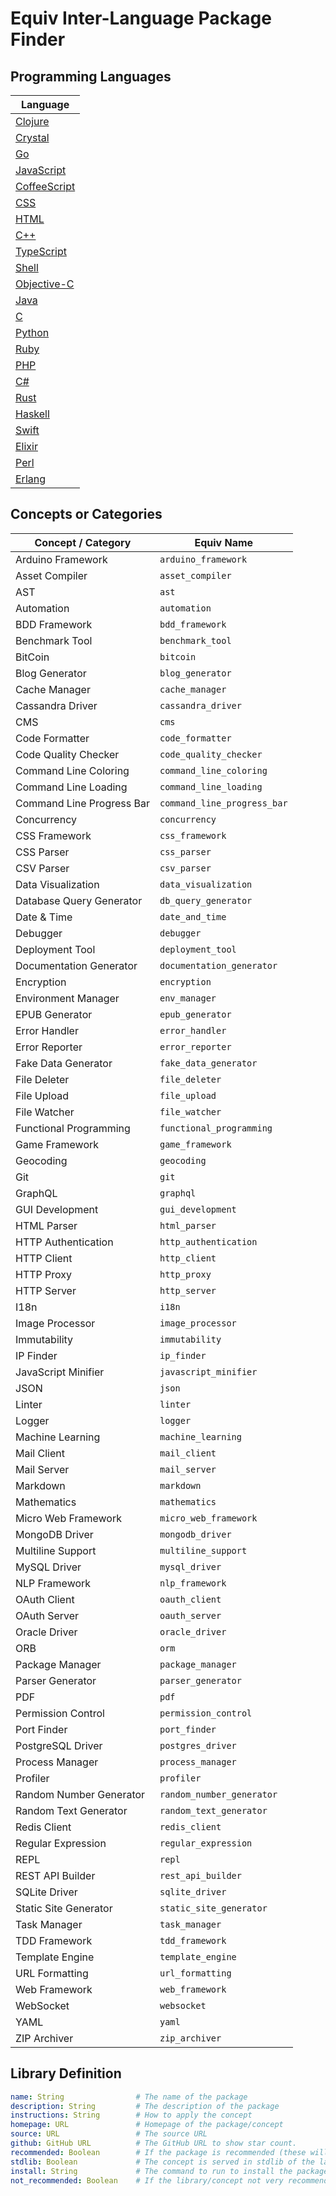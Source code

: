 # Equiv Inter-Language Package Finder

## Programming Languages

| Language |
| -------- |
| [Clojure](./clojure.yml) |
| [Crystal](./crystal.yml) |
| [Go](./go.yml) |
| [JavaScript](./javascript.yml) |
| [CoffeeScript](./coffeescript.yml) |
| [CSS](./css.yml) |
| [HTML](./html.yml) |
| [C++](./cpp.yml) |
| [TypeScript](./typescript.yml) |
| [Shell](./shell.yml) |
| [Objective-C](./obj-c.yml) |
| [Java](./java.yml) |
| [C](./c.yml) |
| [Python](./python.yml) |
| [Ruby](./ruby.yml) |
| [PHP](./php.yml) |
| [C#](./csharp.yml) |
| [Rust](./rust.yml) |
| [Haskell](./haskell.yml) |
| [Swift](./swift.yml) |
| [Elixir](./elixir.yml) |
| [Perl](./perl.yml) |
| [Erlang](./erlang.yml) |

## Concepts or Categories

| Concept / Category        | Equiv Name                  |
|---------------------------|-----------------------------|
| Arduino Framework         | `arduino_framework`         |
| Asset Compiler            | `asset_compiler`            |
| AST                       | `ast`                       |
| Automation                | `automation`                |
| BDD Framework             | `bdd_framework`             |
| Benchmark Tool            | `benchmark_tool`            |
| BitCoin                   | `bitcoin`                   |
| Blog Generator            | `blog_generator`            |
| Cache Manager             | `cache_manager`             |
| Cassandra Driver          | `cassandra_driver`          |
| CMS                       | `cms`                       |
| Code Formatter            | `code_formatter`            |
| Code Quality Checker      | `code_quality_checker`      |
| Command Line Coloring     | `command_line_coloring`     |
| Command Line Loading      | `command_line_loading`      |
| Command Line Progress Bar | `command_line_progress_bar` |
| Concurrency               | `concurrency`               |
| CSS Framework             | `css_framework`             |
| CSS Parser                | `css_parser`                |
| CSV Parser                | `csv_parser`                |
| Data Visualization        | `data_visualization`        |
| Database Query Generator  | `db_query_generator`        |
| Date & Time               | `date_and_time`             |
| Debugger                  | `debugger`                  |
| Deployment Tool           | `deployment_tool`           |
| Documentation Generator   | `documentation_generator`   |
| Encryption                | `encryption`                |
| Environment Manager       | `env_manager`               |
| EPUB Generator            | `epub_generator`            |
| Error Handler             | `error_handler`             |
| Error Reporter            | `error_reporter`            |
| Fake Data Generator       | `fake_data_generator`       |
| File Deleter              | `file_deleter`              |
| File Upload               | `file_upload`               |
| File Watcher              | `file_watcher`              |
| Functional Programming    | `functional_programming`    |
| Game Framework            | `game_framework`            |
| Geocoding                 | `geocoding`                 |
| Git                       | `git`                       |
| GraphQL                   | `graphql`                   |
| GUI Development           | `gui_development`           |
| HTML Parser               | `html_parser`               |
| HTTP Authentication       | `http_authentication`       |
| HTTP Client               | `http_client`               |
| HTTP Proxy                | `http_proxy`                |
| HTTP Server               | `http_server`               |
| I18n                      | `i18n`                      |
| Image Processor           | `image_processor`           |
| Immutability              | `immutability`              |
| IP Finder                 | `ip_finder`                 |
| JavaScript Minifier       | `javascript_minifier`       |
| JSON                      | `json`                      |
| Linter                    | `linter`                    |
| Logger                    | `logger`                    |
| Machine Learning          | `machine_learning`          |
| Mail Client               | `mail_client`               |
| Mail Server               | `mail_server`               |
| Markdown                  | `markdown`                  |
| Mathematics               | `mathematics`               |
| Micro Web Framework       | `micro_web_framework`       |
| MongoDB Driver            | `mongodb_driver`            |
| Multiline Support         | `multiline_support`         |
| MySQL Driver              | `mysql_driver`              |
| NLP Framework             | `nlp_framework`             |
| OAuth Client              | `oauth_client`              |
| OAuth Server              | `oauth_server`              |
| Oracle Driver             | `oracle_driver`             |
| ORB                       | `orm`                       |
| Package Manager           | `package_manager`           |
| Parser Generator          | `parser_generator`          |
| PDF                       | `pdf`                       |
| Permission Control        | `permission_control`        |
| Port Finder               | `port_finder`               |
| PostgreSQL Driver         | `postgres_driver`           |
| Process Manager           | `process_manager`           |
| Profiler                  | `profiler`                  |
| Random Number Generator   | `random_number_generator`   |
| Random Text Generator     | `random_text_generator`     |
| Redis Client              | `redis_client`              |
| Regular Expression        | `regular_expression`        |
| REPL                      | `repl`                      |
| REST API Builder          | `rest_api_builder`          |
| SQLite Driver             | `sqlite_driver`             |
| Static Site Generator     | `static_site_generator`     |
| Task Manager              | `task_manager`              |
| TDD Framework             | `tdd_framework`             |
| Template Engine           | `template_engine`           |
| URL Formatting            | `url_formatting`            |
| Web Framework             | `web_framework`             |
| WebSocket                 | `websocket`                 |
| YAML                      | `yaml`                      |
| ZIP Archiver              | `zip_archiver`              |

## Library Definition

```yml
name: String                # The name of the package
description: String         # The description of the package
instructions: String        # How to apply the concept
homepage: URL               # Homepage of the package/concept
source: URL                 # The source URL
github: GitHub URL          # The GitHub URL to show star count.
recommended: Boolean        # If the package is recommended (these will be top)
stdlib: Boolean             # The concept is served in stdlib of the language
install: String             # The command to run to install the package
not_recommended: Boolean    # If the library/concept not very recommended
```
